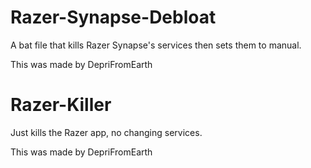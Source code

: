 # Razer-Synapse-Debloat

A bat file that kills Razer Synapse's services then sets them to manual.

This was made by DepriFromEarth

# Razer-Killer

Just kills the Razer app, no changing services.

This was made by DepriFromEarth
